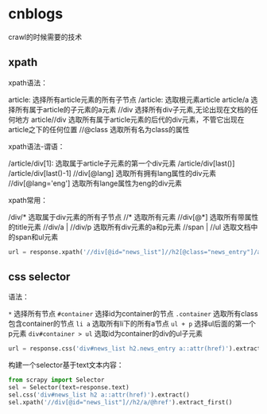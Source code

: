 # cnblogs
crawl的时候需要的技术



## xpath

xpath语法：

article: 选择所有article元素的所有子节点
/article: 选取根元素article
article/a 选择所有属于article的子元素的a元素
//div 选择所有div子元素,无论出现在文档的任何地方
article//div 选取所有属于article元素的后代的div元素，不管它出现在article之下的任何位置 
//@class 选取所有名为class的属性

xpath语法-谓语：

/article/div[1]: 选取属于article子元素的第一个div元素
/article/div[last()]
/article/div[last()-1]
//div[@lang] 选取所有拥有lang属性的div元素
//div[@lang='eng'] 选取所有lange属性为eng的div元素

xpath常用：

/div/* 选取属于div元素的所有子节点
//* 选取所有元素
//div[@*] 选取所有带属性的title元素
//div/a | //div/p 选取所有div元素的a和p元素
//span | //ul 选取文档中的span和ul元素


```python
url = response.xpath('//div[@id="news_list"]//h2[@class="news_entry"]/a/@href').extract_first("")
```

## css selector

语法：

`*` 选择所有节点
`#container` 选择id为container的节点
`.container` 选取所有class包含container的节点
`li a` 选取所有li下的所有a节点
`ul + p` 选择ul后面的第一个p元素
`div#container > ul` 选取id为container的div的ul子元素


```python
url = response.css('div#news_list h2.news_entry a::attr(href)').extract_first("")
```

构建一个selector基于text文本内容：

```python
from scrapy import Selector
sel = Selector(text=response.text)
sel.css('div#news_list h2 a::attr(href)').extract()
sel.xpath('//div[@id="news_list"]//h2/a/@href').extract_first()
```